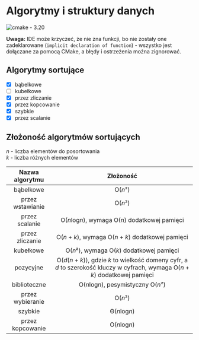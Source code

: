 # Algorytmy i struktury danych

![cmake - 3.20](https://img.shields.io/badge/cmake-3.20-success)

**Uwaga:** IDE może krzyczeć, że nie zna funkcji, bo nie zostały one zadeklarowane
(`implicit declaration of function`) - wszystko jest dołączane za pomocą CMake,
a błędy i ostrzeżenia można zignorować.

## Algorytmy sortujące

- [x] bąbelkowe
- [ ] kubełkowe
- [x] przez zliczanie
- [x] przez kopcowanie
- [x] szybkie
- [x] przez scalanie

## Złożoność algorytmów sortujących

*n* - liczba elementów do posortowania\
*k* - liczba różnych elementów

| Nazwa algorytmu  |                                                             Złożoność                                                             |
| :--------------: | :-------------------------------------------------------------------------------------------------------------------------------: |
|    bąbelkowe     |                                                              O(*n*²)                                                              |
| przez wstawianie |                                                              O(*n*²)                                                              |
|  przez scalanie  |                                          O(*n*log*n*), wymaga O(*n*) dodatkowej pamięci                                           |
| przez zliczanie  |                                       O(*n* + *k*), wymaga O(*n* + *k*) dodatkowej pamięci                                        |
|    kubełkowe     |                                             O(*n*²), wymaga O(*k*) dodatkowej pamięci                                             |
|    pozycyjne     | O(*d*(*n* + *k*)), gdzie *k* to wielkość domeny cyfr, a *d* to szerokość kluczy w cyfrach, wymaga O(*n* + *k*) dodatkowej pamięci |
|   biblioteczne   |                                                O(*n*log*n*), pesymistyczny O(*n*²)                                                |
| przez wybieranie |                                                              O(*n*²)                                                              |
|     szybkie      |                                                           Θ(*n*log*n*)                                                            |
| przez kopcowanie |                                                           O(*n*log*n*)                                                            |

